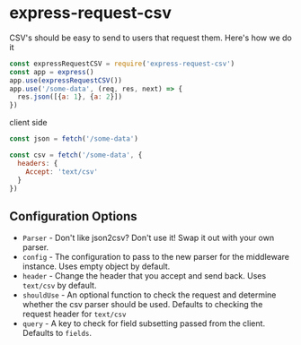 # express-request-csv

CSV's should be easy to send to users that request them. Here's how we do it
```js
const expressRequestCSV = require('express-request-csv')
const app = express()
app.use(expressRequestCSV())
app.use('/some-data', (req, res, next) => {
  res.json([{a: 1}, {a: 2}])
})
```
client side
```js
const json = fetch('/some-data')

const csv = fetch('/some-data', {
  headers: {
    Accept: 'text/csv'
  }
})
```
## Configuration Options

* `Parser` - Don't like json2csv? Don't use it! Swap it out with your own parser.
* `config` - The configuration to pass to the new parser for the middleware instance. Uses empty object by default.
* `header` - Change the header that you accept and send back. Uses `text/csv` by default.
* `shouldUse` - An optional function to check the request and determine whether the csv parser should be used. Defaults to checking the request header for `text/csv`
* `query` - A key to check for field subsetting passed from the client. Defaults to `fields`.